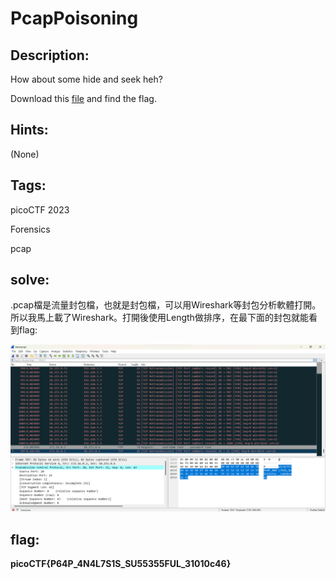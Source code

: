 # PcapPoisoning

## Description:
How about some hide and seek heh?

Download this [file](https://artifacts.picoctf.net/c/377/trace.pcap) and find the flag.

## Hints:
(None)

## Tags:
picoCTF 2023

Forensics

pcap

## solve:
.pcap檔是流量封包檔，也就是封包檔，可以用Wireshark等封包分析軟體打開。所以我馬上載了Wireshark。打開後使用Length做排序，在最下面的封包就能看到flag:

![PcapPoisoning.png](../assets/PcapPoisoning.png)

## flag:
**picoCTF{P64P_4N4L7S1S_SU55355FUL_31010c46}**